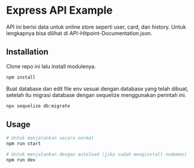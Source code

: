 # Express API Example

API ini berisi data untuk online store seperti user, card, dan history. Untuk lengkapnya bisa dilihat di API-Hitpoint-Documentation.json.

## Installation

Clone repo ini lalu install modulenya.

```bash
npm install
```

Buat database dan edit file env sesuai dengan database yang telah dibuat, setelah itu migrasi database dengan sequelize menggunakan perintah ini.

```bash
npx sequelize db:migrate
```

## Usage

```bash
# Untuk menjalankan secara normal
npm run start

# Untuk menjalankan dengan autoload (jika sudah menginstall nodemon)
npm run dev

```
